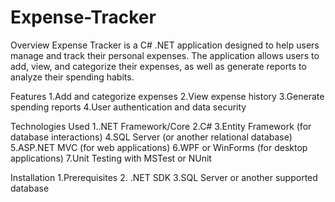 # Expense-Tracker

Overview
Expense Tracker is a C# .NET application designed to help users manage and track their personal expenses. The application allows users to add, view, and categorize their expenses, as well as generate reports to analyze their spending habits.

Features
1.Add and categorize expenses
2.View expense history
3.Generate spending reports
4.User authentication and data security

Technologies Used
1..NET Framework/Core
2.C#
3.Entity Framework (for database interactions)
4.SQL Server (or another relational database)
5.ASP.NET MVC (for web applications)
6.WPF or WinForms (for desktop applications)
7.Unit Testing with MSTest or NUnit

Installation
1.Prerequisites
2. .NET SDK
3.SQL Server or another supported database
